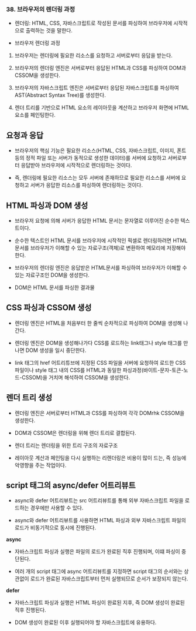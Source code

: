 ### 38. 브라우저의 렌더링 과정

- 렌더링: HTML, CSS, 자바스크립트로 작성된 문서를 파싱하여 브라우저에 시작적으로 출력하는 것을 말한다.

- 브라우저 렌더링 과정

1. 브라우저는 렌더링에 필요한 리소스를 요청하고 서버로부터 응답을 받는다.

2. 브라우저의 렌더링 엔진은 서버로부터 응답된 HTML과 CSS를 파싱하여 DOM과 CSSOM을 생성한다.

3. 브라우저의 자바스크립트 엔진은 서버로부터 응답된 자바스크립트를 파싱하여 AST(Abstract Syntax Tree)를 생성한다.

4. 렌더 트리를 기반으로 HTML 요소의 레이아웃을 계산하고 브라우저 화면에 HTML 요소를 페인팅한다.

## 요청과 응답

- 브라우저의 핵심 기능은 필요한 리소스(HTML, CSS, 자바스크립트, 이미지, 폰트 등의 정적 파일 또는 서버가 동적으로 생성한 데이터)를 서버에 요청하고 서버로부터 응답받아 브라우저에 시작적으로 렌더링하는 것이다.

- 즉, 렌더링에 필요한 리소스는 모두 서버에 존재하므로 필요한 리소스를 서버에 요청하고 서버가 응답한 리소스를 파싱하여 렌더링하는 것이다.

## HTML 파싱과 DOM 생성

- 브라우저 요청에 의해 서버가 응답한 HTML 문서는 문자열로 이루어진 순수한 텍스트이다.

- 순수한 텍스트인 HTML 문서를 브라우저에 시작적인 픽셀로 렌더링하려면 HTML 문서를 브라우저가 이해할 수 있는 자료구조(객체)로 변환하여 메모리에 저장해야 한다.

- 브라우저의 렌더링 엔진은 응답받은 HTML문서를 파싱하여 브라우저가 이해할 수 있는 자료구조인 DOM을 생성한다.

- DOM은 HTML 문서를 파싱한 결과물

## CSS 파싱과 CSSOM 생성

- 렌더링 엔진은 HTML을 처음부터 한 줄씩 순차적으로 파싱하여 DOM을 생성해 나간다.

- 렌더링 엔진은 DOM을 생성해나가다 CSS를 로드하는 link태그나 style 태그를 만나면 DOM 생성을 일시 중단한다.

- link 태그의 href 어트리튜브에 지정된 CSS 파일을 서버에 요청하여 로드한 CSS 파일이나 style 태그 내의 CSS를 HTML과 동일한 파싱과정(바이트-문자-토큰-노드-CSSOM)을 거치며 해석하여 CSSOM을 생성한다.

## 렌더 트리 생성

- 렌더링 엔진은 서버로부터 HTML과 CSS를 파싱하여 각각 DOMrhk CSSOM을 생성한다.

- DOM과 CSSOM은 렌더링을 위해 렌더 트리로 결합된다.

- 렌더 트리는 렌더링을 위한 트리 구조의 자료구조

- 레이아웃 계산과 페인팅을 다시 실행하는 리렌더링은 비용이 많이 드는, 즉 성능에 악영향을 주는 작업이다.

## script 태그의 async/defer 어트리뷰트

- async와 defer 어트리뷰트는 src 어트리뷰트를 통해 외부 자바스크립트 파일을 로드하는 경우에만 사용할 수 있다.

- async와 defer 어트리뷰트를 사용하면 HTML 파싱과 외부 자바스크립트 파일의 로드가 비동기적으로 동시에 진행된다.

**async**

- 자바스크립트 파싱과 실행은 파일의 로드가 완료된 직후 진행되며, 이떄 파싱이 중단된다.

- 여러 개의 script 태그에 async 어트리뷰트를 지정하면 script 태그의 순서와는 상관없이 로드가 완료된 자바스크립트부터 먼저 실행되므로 순서가 보장되지 않는다.

**defer**

- 자바스크립트 파싱과 실행은 HTML 파싱이 완료된 지후, 즉 DOM 생성이 완료된 직후 진행된다.

- DOM 생성이 완료된 이후 실행되어야 할 자바스크립트에 유용하다.
